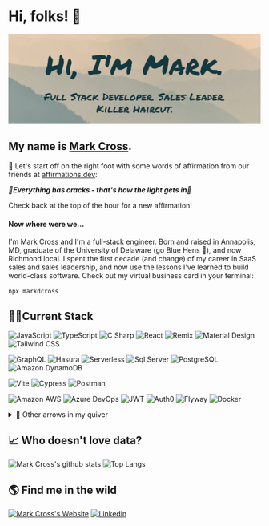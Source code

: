 # Hi, folks! 👋

[![Mark's GitHub Banner](./assets/banner2.png)](https://markdcross.dev)

## My name is [Mark Cross](https://markdcross.dev).

🧘 Let's start off on the right foot with some words of affirmation from our friends at [affirmations.dev](https://www.affirmations.dev/):

**_🌟Everything has cracks - that's how the light gets in🌟_**

Check back at the top of the hour for a new affirmation!

#### Now where were we...

I'm Mark Cross and I'm a full-stack engineer. Born and raised in Annapolis, MD, graduate of the University of Delaware (go Blue Hens 🐓), and now Richmond local. I spent the first decade (and change) of my career in SaaS sales and sales leadership, and now use the lessons I've learned to build world-class software. Check out my virtual business card in your terminal:

```
npx markdcross
```

## <g-emoji class="g-emoji" alias="man_technologist" fallback-src="https://github.githubassets.com/images/icons/emoji/unicode/1f468-1f4bb.png">👨‍💻</g-emoji>Current Stack

![JavaScript](https://img.shields.io/badge/Code-JavaScript-informational?style=flat&logo=javascript&logoColor=F2D5BB&color=F2D5BB&labelColor=163840)
![TypeScript](https://img.shields.io/badge/Code-TypeScript-informational?style=flat&logo=typescript&logoColor=F2D5BB&color=F2D5BB&labelColor=163840)
![C Sharp](https://img.shields.io/badge/Code-C%23-informational?style=flat&logo=csharp&logoColor=F2D5BB&color=F2D5BB&labelColor=163840)
![React](https://img.shields.io/badge/Code-React-informational?style=flat&logo=React&logoColor=F2D5BB&color=F2D5BB&labelColor=163840)
![Remix](https://img.shields.io/badge/Code-Remix-informational?style=flat&logo=Remix&logoColor=F2D5BB&color=F2D5BB&labelColor=163840)
![Material Design](https://img.shields.io/badge/Style-Material%20Design-informational?style=flat&logo=materialdesign&logoColor=F2D5BB&color=F2D5BB&labelColor=163840)
![Tailwind CSS](https://img.shields.io/badge/Style-TailWind%20CSS-informational?style=flat&logo=tailwindcss&logoColor=F2D5BB&color=F2D5BB&labelColor=163840)

![GraphQL](https://img.shields.io/badge/Tools-GraphQL-informational?style=flat&logo=graphql&logoColor=F2D5BB&color=F2D5BB&labelColor=163840)
![Hasura](https://img.shields.io/badge/Tools-Hasura-informational?style=flat&logo=hasura&logoColor=F2D5BB&color=F2D5BB&labelColor=163840)
![Serverless](https://img.shields.io/badge/Tools-Serverless-informational?style=flat&logo=serverless&logoColor=F2D5BB&color=F2D5BB&labelColor=163840)
![Sql Server](https://img.shields.io/badge/Data-SQL%20Server-informational?style=flat&logo=mysql&logoColor=F2D5BB&color=F2D5BB&labelColor=163840)
![PostgreSQL](https://img.shields.io/badge/Data-PostgreSQL-informational?style=flat&logo=postgresql&logoColor=F2D5BB&color=F2D5BB&labelColor=163840)
![Amazon DynamoDB](https://img.shields.io/badge/Data-DynamoDB-informational?style=flat&logo=amazondynamodb&logoColor=F2D5BB&color=F2D5BB&labelColor=163840)

![Vite](https://img.shields.io/badge/Test-Vite-informational?style=flat&logo=vite&logoColor=F2D5BB&color=F2D5BB&labelColor=163840)
![Cypress](https://img.shields.io/badge/Test-Cypress-informational?style=flat&logo=cypress&logoColor=F2D5BB&color=F2D5BB&labelColor=163840)
![Postman](https://img.shields.io/badge/Test-Postman-informational?style=flat&logo=postman&logoColor=F2D5BB&color=F2D5BB&labelColor=163840)

![Amazon AWS](https://img.shields.io/badge/Tools-Amazon%20AWS-informational?style=flat&logo=amazonaws&logoColor=F2D5BB&color=F2D5BB&labelColor=163840)
![Azure DevOps](https://img.shields.io/badge/Tools-Azure%20DevOps-informational?style=flat&logo=azuredevops&logoColor=F2D5BB&color=F2D5BB&labelColor=163840)
![JWT](https://img.shields.io/badge/Tools-JSON%20Web%20Tokens-informational?style=flat&logo=jsonwebtokens&logoColor=F2D5BB&color=F2D5BB&labelColor=163840)
![Auth0](https://img.shields.io/badge/Tools-Auth0-informational?style=flat&logo=auth0&logoColor=F2D5BB&color=F2D5BB&labelColor=163840)
![Flyway](https://img.shields.io/badge/Tools-Flyway-informational?style=flat&logo=flyway&logoColor=F2D5BB&color=F2D5BB&labelColor=163840)
![Docker](https://img.shields.io/badge/Tools-Docker-informational?style=flat&logo=docker&logoColor=F2D5BB&color=F2D5BB&labelColor=163840)

<details>
<summary>🏹 Other arrows in my quiver </summary>

![AWS Lambda](https://img.shields.io/badge/AWS-Lambda-informational?style=flat&logo=awslambda&logoColor=F2D5BB&color=F2D5BB&labelColor=163840)
![Amazon API Gateway](https://img.shields.io/badge/AWS-API%20Gateway-informational?style=flat&logo=amazonapigateway&logoColor=F2D5BB&color=F2D5BB&labelColor=163840)
![Amazon CloudWatch](https://img.shields.io/badge/AWS-CloudWatch-informational?style=flat&logo=amazoncloudwatch&logoColor=F2D5BB&color=F2D5BB&labelColor=163840)
![Amazon S3](https://img.shields.io/badge/AWS-S3-informational?style=flat&logo=amazons3&logoColor=F2D5BB&color=F2D5BB&labelColor=163840)
![Amazon OpenSearch](https://img.shields.io/badge/AWS-OpeSearch-informational?style=flat&logo=opensearch&logoColor=F2D5BB&color=F2D5BB&labelColor=163840)
![Amazon SQS](https://img.shields.io/badge/AWS-SQS-informational?style=flat&logo=amazonsqs&logoColor=F2D5BB&color=F2D5BB&labelColor=163840)
![Amazon EC2](https://img.shields.io/badge/AWS-EC2-informational?style=flat&logo=amazonec2&logoColor=F2D5BB&color=F2D5BB&labelColor=163840)

![jQuery](https://img.shields.io/badge/Code-jQuery-informational?style=flat&logo=jQuery&logoColor=F2D5BB&color=F2D5BB&labelColor=163840)
![HTML](https://img.shields.io/badge/Code-HTML-informational?style=flat&logo=html5&logoColor=F2D5BB&color=F2D5BB&labelColor=163840)
![CSS](https://img.shields.io/badge/Code-CSS-informational?style=flat&logo=css3&logoColor=F2D5BB&Color=F2D5BB&color=F2D5BB&labelColor=163840)
![Bootstrap](https://img.shields.io/badge/Style-Bootstrap-informational?style=flat&logo=bootstrap&logoColor=F2D5BB&color=F2D5BB&labelColor=163840)
![Bulma](https://img.shields.io/badge/Style-Bulma-informational?style=flat&logo=Bulma&logoColor=F2D5BB&color=F2D5BB&labelColor=163840)
![Lit](https://img.shields.io/badge/Style-Lit-informational?style=flat&logo=lit&logoColor=F2D5BB&color=F2D5BB&labelColor=163840)
![Handlebars](https://img.shields.io/badge/Code-Handlebars-informational?style=flat&logo=handlebarsdotjs&logoColor=F2D5BB&color=F2D5BB&labelColor=163840)
![EJS](https://img.shields.io/badge/Code-EJS-informational?style=flat&logo=ejs-js&logoColor=F2D5BB&color=F2D5BB&labelColor=163840)
![Jest](https://img.shields.io/badge/Test-Jest-informational?style=flat&logo=Jest&logoColor=F2D5BB&color=F2D5BB&labelColor=163840)

![Node](https://img.shields.io/badge/Code-Node.js-informational?style=flat&logo=node.js&logoColor=F2D5BB&color=F2D5BB&labelColor=163840)
![Express.js](https://img.shields.io/badge/Code-Express.js-informational?style=flat&logo=express&logoColor=F2D5BB&color=F2D5BB&labelColor=163840)
![Firebase](https://img.shields.io/badge/Tools-Firebase-informational?style=flat&logo=Firebase&logoColor=F2D5BB&color=F2D5BB&labelColor=163840)
![Electron](https://img.shields.io/badge/Tools-Electron-informational?style=flat&logo=electron&logoColor=F2D5BB&color=F2D5BB&labelColor=163840)
![MySQL](https://img.shields.io/badge/Data-MySQL-informational?style=flat&logo=mysql&logoColor=F2D5BB&color=F2D5BB&labelColor=163840)
![Sequelize](https://img.shields.io/badge/Tools-Sequelize-informational?style=flat&logo=sequelize&logoColor=F2D5BB&color=F2D5BB&labelColor=163840)
![MongoDB](https://img.shields.io/badge/Database-MongoDB-informational?style=flat&logo=mongodb&logoColor=F2D5BB&color=F2D5BB&labelColor=163840)
![Mongoose](https://img.shields.io/badge/Tools-mongoose-informational?style=flat&logo=mongoose&logoColor=F2D5BB&color=F2D5BB&labelColor=163840)
![Webpack](https://img.shields.io/badge/Tools-Webpack-informational?style=flat&logo=webpack&logoColor=F2D5BB&color=F2D5BB&labelColor=163840)
![NPM](https://img.shields.io/badge/Tools-NPM-informational?style=flat&logo=NPM&logoColor=F2D5BB&color=F2D5BB&labelColor=163840)

![Github](https://img.shields.io/badge/Tools-GitHub-informational?style=flat&logo=Github&logoColor=F2D5BB&color=F2D5BB&labelColor=163840)
![Heroku](https://img.shields.io/badge/Tools-Heroku-informational?style=flat&logo=Heroku&logoColor=F2D5BB&color=F2D5BB&labelColor=163840)
![Netlify](https://img.shields.io/badge/Tools-Netlify-informational?style=flat&logo=Netlify&logoColor=F2D5BB&color=F2D5BB&labelColor=163840)
![DigitalOcean](https://img.shields.io/badge/Tools-DigitalOcean-informational?style=flat&logo=digitalocean&logoColor=F2D5BB&color=F2D5BB&labelColor=163840)
![Figma](https://img.shields.io/badge/Tools-Figma-informational?style=flat&logo=figma&logoColor=F2D5BB&color=F2D5BB&labelColor=163840)

</details>

## 📈 Who doesn't love data?

![Mark Cross's github stats](https://github-readme-stats.vercel.app/api?username=markdcross&show_icons=true&title_color=F2D5BB&icon_color=F2D5BB&text_color=F2D5BB&bg_color=163840&hide_border=true)
![Top Langs](https://github-readme-stats.vercel.app/api/top-langs/?username=markdcross&title_color=F2D5BB&icon_color=F2D5BB&text_color=F2D5BB&bg_color=163840&hide_border=true&layout=compact)

## 🌎 Find me in the wild

[![Mark Cross's Website](https://img.icons8.com/bubbles/50/000000/domain.png)](https://markdcross.dev) [![Linkedin](https://img.icons8.com/officel/40/000000/linkedin.png)](https://www.linkedin.com/in/markdcross/)

<!--
**markdcross/markdcross** is a ✨ _special_ ✨ repository because its `README.md` (this file) appears on your GitHub profile.
<img src=""/>